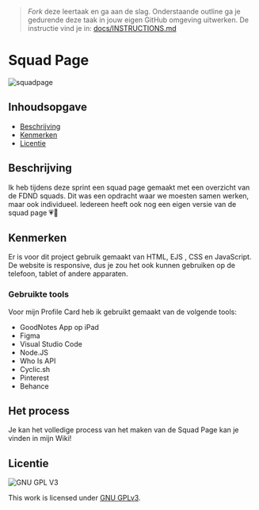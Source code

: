 > _Fork_ deze leertaak en ga aan de slag. Onderstaande outline ga je gedurende deze taak in jouw eigen GitHub omgeving uitwerken. De instructie vind je in: [docs/INSTRUCTIONS.md](docs/INSTRUCTIONS.md)

# Squad Page

![squadpage](https://user-images.githubusercontent.com/106411511/221298690-72579dc5-ea49-4f7e-938f-7e8c51274162.jpg)


## Inhoudsopgave

  * [Beschrijving](#beschrijving)
  * [Kenmerken](#kenmerken)
  * [Licentie](#licentie)

## Beschrijving

Ik heb tijdens deze sprint een squad page gemaakt met een overzicht van de FDND squads. Dit was een opdracht waar we moesten samen werken, maar ook individueel. Iedereen heeft ook nog een eigen versie van de squad page 💗🫧

## Kenmerken

Er is voor dit project gebruik gemaakt van HTML, EJS , CSS en JavaScript. De website is responsive, dus je zou het ook kunnen gebruiken op de telefoon, tablet of andere apparaten.

### Gebruikte tools

Voor mijn Profile Card heb ik gebruikt gemaakt van de volgende tools: 

* GoodNotes App op iPad
* Figma
* Visual Studio Code
* Node.JS
* Who Is API
* Cyclic.sh
* Pinterest
* Behance

## Het process

Je kan het volledige process van het maken van de Squad Page kan je vinden in mijn Wiki! 

## Licentie

![GNU GPL V3](https://www.gnu.org/graphics/gplv3-127x51.png)

This work is licensed under [GNU GPLv3](./LICENSE).
